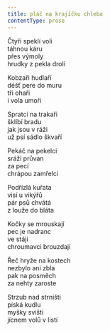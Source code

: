 ```yaml
---
title: pláč na krajíčku chleba
contentType: prose
---
```


<section>

Čtyři speklí voli  
táhnou káru  
přes výmoly  
hrudky z pekla drolí

Kobzaři hudlaří  
déšť pere do muru  
tři ohaři  
i vola umoří

Spratci na trakaři  
šklíbí bradu  
jak jsou v ráži  
už psí sádlo škvaří

Pekáč na pekelci  
sráží průvan  
za pecí  
chrápou zamřelci

Podřízlá kuřata  
visí u vikýřů  
pár psů chvátá  
z louže do bláta

Kočky se mrouskají  
pec je nadranc  
ve stáji  
chroumavci brouzdají

Řeč hryže na kostech  
nezbylo ani zbla  
pak na posměch  
za nehty zaroste

Strzub nad strništi  
píská kudlu  
myšky sviští  
jícnem volů v listí

</section>
